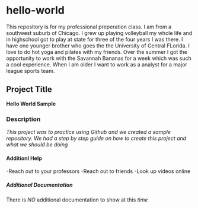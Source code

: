 # hello-world
This repository is for my professional preperation class.
I am from a southwest suburb of Chicago. I grew up playing volleyball my whole life and in highschool got to play at state for three of the four years I was there. I have one younger brother who goes the the University of Central FLorida. I love to do hot yoga and pilates with my friends. Over the summer I got the opportunity to work with the Savannah Bananas for a week which was such a cool experience. When I am older I want to work as a analyst for a major league sports team. 
## Project Title
**Hello World Sample**
### Description
_This project was to practice using Github and we created a sample repository. We had a step by step guide on how to create this project and what we should be doing_
#### Additionl Help
-Reach out to your professors -Reach out to friends -Look up videos online
##### Additional Documentation
There is *NO* additional documentation to show at this *time*
